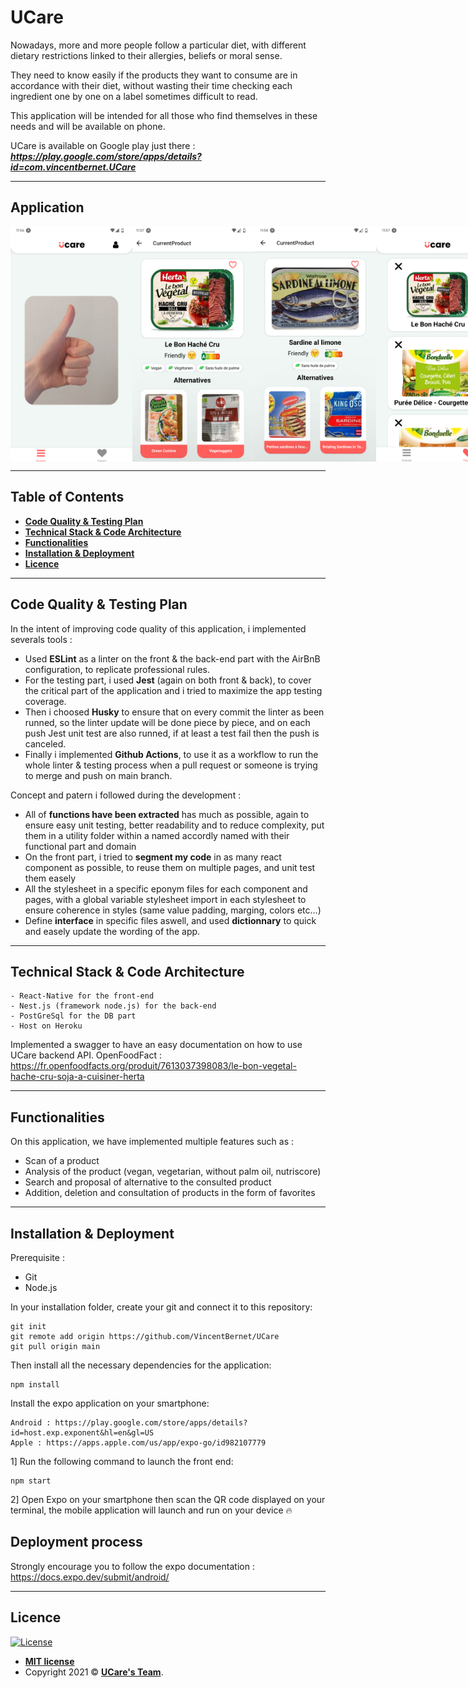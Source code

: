 # UCare

Nowadays, more and more people follow a particular diet, with different dietary restrictions linked to their allergies, beliefs or moral sense.

They need to know easily if the products they want to consume are in accordance with their diet, without wasting their time checking each ingredient one by one on a label sometimes difficult to read.

This application will be intended for all those who find themselves in these needs and will be available on phone.

UCare is available on Google play just there : ***https://play.google.com/store/apps/details?id=com.vincentbernet.UCare***

---

## Application

<p style="display: flex;">
    <img width="195" height="auto" src="screenshot/screenAccueil_1.png"\>
    <img width="195" height="auto"  src="screenshot/screenCurrentProduct_1.png"\>
    <img width="195" height="auto"  src="screenshot/screenCurrentProduct_2.png"\>
    <img width="195" height="auto"  src="screenshot/screenFavoris_1.png"\>
</p>

---

## Table of Contents
-  **[Code Quality & Testing Plan](#GoodPractice)**
-  **[Technical Stack & Code Architecture](#Stack)**
-  **[Functionalities](#Functionalities)**
-  **[Installation & Deployment](#Installation)**
-  **[Licence](#Licence)**

---
<a name='GoodPractice'></a>

## Code Quality & Testing Plan

In the intent of improving code quality of this application, i implemented severals tools :
- Used **ESLint** as a linter on the front & the back-end part with the AirBnB configuration, to replicate professional rules.
- For the testing part, i used **Jest** (again on both front & back), to cover the critical part of the application and i tried to maximize the app testing coverage.
- Then i choosed **Husky** to ensure that on every commit the linter as been runned, so the linter update will be done piece by piece, and on each push Jest unit test are also runned, if at least a test fail then the push is canceled.
- Finally i implemented **Github Actions**, to use it as a workflow to run the whole linter & testing process when a pull request or someone is trying to merge and push on main branch.

Concept and patern i followed during the development :
- All of **functions have been extracted** has much as possible, again to ensure easy unit testing, better readability and to reduce complexity, put them in a utility folder within a named accordly named with their functional part and domain
- On the front part, i tried to **segment my code** in as many react component as possible, to reuse them on multiple pages, and unit test them easely
- All the stylesheet in a specific eponym files for each component and pages, with a global variable stylesheet import in each stylesheet to ensure coherence in styles (same value padding, marging, colors etc...)
- Define **interface** in specific files aswell, and used **dictionnary** to quick and easely update the wording of the app.

---
<a name='Stack'></a>

## Technical Stack & Code Architecture

```
- React-Native for the front-end
- Nest.js (framework node.js) for the back-end
- PostGreSql for the DB part
- Host on Heroku
```

Implemented a swagger to have an easy documentation on how to use UCare backend API.
OpenFoodFact : https://fr.openfoodfacts.org/produit/7613037398083/le-bon-vegetal-hache-cru-soja-a-cuisiner-herta

---

<a name='Functionalities'></a>

## Functionalities

On this application, we have implemented multiple features such as :

- Scan of a product
- Analysis of the product (vegan, vegetarian, without palm oil, nutriscore)
- Search and proposal of alternative to the consulted product
- Addition, deletion and consultation of products in the form of favorites

---
<a name='Installation'></a>

## Installation & Deployment

Prerequisite :
-  Git
-  Node.js

In your installation folder, create your git and connect it to this repository:
```
git init
git remote add origin https://github.com/VincentBernet/UCare
git pull origin main
```

Then install all the necessary dependencies for the application:
```
npm install
```

Install the expo application on your smartphone:
```
Android : https://play.google.com/store/apps/details?id=host.exp.exponent&hl=en&gl=US
Apple : https://apps.apple.com/us/app/expo-go/id982107779
```

1] Run the following command to launch the front end:
```
npm start
```
2] Open Expo on your smartphone then scan the QR code displayed on your terminal, the mobile application will launch and run on your device 🔥

## Deployment process

Strongly encourage you to follow the expo documentation : https://docs.expo.dev/submit/android/ 

---

<a name='Licence'></a>

## Licence

[![License](http://img.shields.io/:license-mit-blue.svg?style=flat-square)](http://badges.mit-license.org)

-  **[MIT license](http://opensource.org/licenses/mit-license.php)**
-  Copyright 2021 © **[UCare's Team](#Equipe)**.
